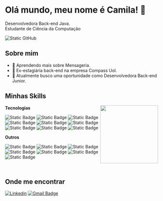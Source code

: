 <div align="left">
  <h1>Olá mundo, meu nome é Camila! 👋</h1>
  <p>Desenvolvedora Back-end Java.<br/>Estudante de Ciência da Computação</p>
  <img src="https://img.shields.io/static/v1?label=Overview&message=Camila&color=f8efd4&style=for-the-badge&logo=GitHub" alt="Static GitHub">
</div>

## Sobre mim

- 🌱 Aprendendo mais sobre Mensageria.
- 💼 Ex-estagiária back-end na empresa Compass Uol.
- 🚀 Atualmente busco uma oportunidade como Desenvolvedora Back-end Junior.
  
## Minhas Skills

<img align="right" margin-top="50em" height="190em" src="https://github-readme-stats.vercel.app/api/top-langs/?username=camibarbosa&layout=compact&hide_border=true&title_color=D2E3C8&text_color=fbc7d4&bg_color=436850"/>

**Tecnologias**
   
![Static Badge](https://img.shields.io/badge/-Java-100000?style=flat&logo=Java&color=%23739072)
![Static Badge](https://img.shields.io/badge/-SpringBoot-100000?style=flat&logo=SpringBoot&color=%23739072)
![Static Badge](https://img.shields.io/badge/-JavaScript-100000?style=flat&logo=JavaScript&color=%23739072)
![Static Badge](https://img.shields.io/badge/-HTML-100000?style=flat&logo=HTML&color=%23739072)
![Static Badge](https://img.shields.io/badge/-CSS-100000?style=flat&logo=CSS&color=%23739072)
![Static Badge](https://img.shields.io/badge/-TypeScript-100000?style=flat&logo=TypeScript&logoColor=white&color=%23739072)
![Static Badge](https://img.shields.io/badge/-MYSQL-100000?style=flat&logo=MYSQL&color=%23739072)
![Static Badge](https://img.shields.io/badge/-PostgreSQL-100000?style=flat&logo=PostgreSQL&color=%23739072)
![Static Badge](https://img.shields.io/badge/-Docker-100000?style=flat&logo=Docker&color=%23739072)

**Outros**

![Static Badge](https://img.shields.io/badge/-Insomnia-100000?style=flat&logo=Insomnia&color=%23739072)
![Static Badge](https://img.shields.io/badge/-Postman-100000?style=flat&logo=Postman&color=%23739072)
![Static Badge](https://img.shields.io/badge/-Git-100000?style=flat&logo=Git&color=%23739072)
![Static Badge](https://img.shields.io/badge/-Linux-100000?style=flat&logo=Linux&color=%23739072)
![Static Badge](https://img.shields.io/badge/-Eclipse-100000?styleflat&logo=Eclipse&color=%23739072)
![Static Badge](https://img.shields.io/badge/-IntelliJ-100000?style=flat&logo=IntelliJ%20Idea&logoColor=white&color=%23739072)
![Static Badge](https://img.shields.io/badge/-Trello-100000?style=flat&logo=Trello&color=%23739072)

  
<br/>

## Onde me encontrar
[![Linkedin](https://img.shields.io/badge/-iamcamilabarbosa-blue?style=flat-square&logo=Linkedin&color=%23739072&link=https://www.linkedin.com/in/iamcamilabarbosa/)](https://www.linkedin.com/in/iamcamilabarbosa/)
[![Gmail Badge](https://img.shields.io/badge/-iamcamilabarbosa@email.com-006bed?style=flat-square&logo=Gmail&color=%23739072&link=mailto:iamcamilabarbosa@gmail.comL)](mailto:iamcamilabarbosa@gmail.com)
